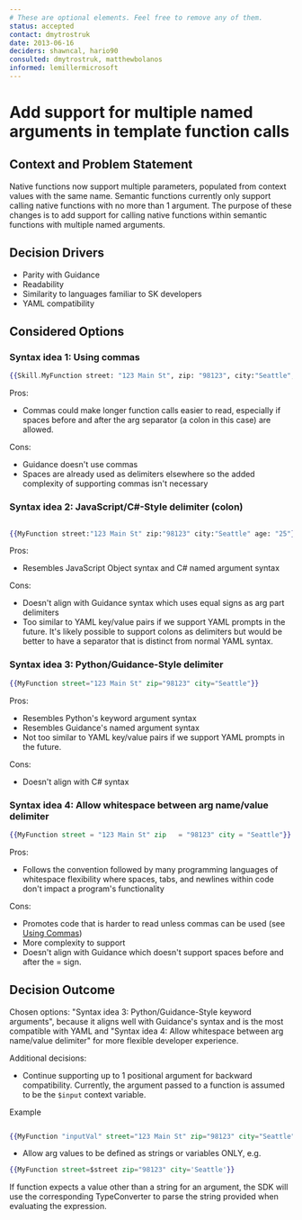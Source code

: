 ```yaml
---
# These are optional elements. Feel free to remove any of them.
status: accepted
contact: dmytrostruk
date: 2013-06-16
deciders: shawncal, hario90
consulted: dmytrostruk, matthewbolanos 
informed: lemillermicrosoft
---
```

# Add support for multiple named arguments in template function calls

## Context and Problem Statement

Native functions now support multiple parameters, populated from context values with the same name. Semantic functions currently only support calling native functions with no more than 1 argument. The purpose of these changes is to add support for calling native functions within semantic functions with multiple named arguments.

## Decision Drivers

* Parity with Guidance
* Readability
* Similarity to languages familiar to SK developers  
* YAML compatibility

## Considered Options

### Syntax idea 1: Using commas
  
```handlebars
{{Skill.MyFunction street: "123 Main St", zip: "98123", city:"Seattle", age: 25}}
```

Pros:

* Commas could make longer function calls easier to read, especially if spaces before and after the arg separator (a colon in this case) are allowed.

Cons:

* Guidance doesn't use commas
* Spaces are already used as delimiters elsewhere so the added complexity of supporting commas isn't necessary

### Syntax idea 2: JavaScript/C#-Style delimiter (colon)
  
```handlebars

{{MyFunction street:"123 Main St" zip:"98123" city:"Seattle" age: "25"}}

```

Pros:

* Resembles JavaScript Object syntax and C# named argument syntax

Cons:

* Doesn't align with Guidance syntax which uses equal signs as arg part delimiters
* Too similar to YAML key/value pairs if we support YAML prompts in the future. It's likely possible to support colons as delimiters but would be better to have a separator that is distinct from normal YAML syntax.

### Syntax idea 3: Python/Guidance-Style delimiter

```handlebars
{{MyFunction street="123 Main St" zip="98123" city="Seattle"}}
```

Pros:

* Resembles Python's keyword argument syntax
* Resembles Guidance's named argument syntax
* Not too similar to YAML key/value pairs if we support YAML prompts in the future.

Cons:

* Doesn't align with C# syntax

### Syntax idea 4: Allow whitespace between arg name/value delimiter

```handlebars
{{MyFunction street = "123 Main St" zip   = "98123" city = "Seattle"}}
```

Pros:

* Follows the convention followed by many programming languages of whitespace flexibility where spaces, tabs, and newlines within code don't impact a program's functionality

Cons:

* Promotes code that is harder to read unless commas can be used (see [Using Commas](#syntax-idea-1-using-commas))
* More complexity to support
* Doesn't align with Guidance which doesn't support spaces before and after the = sign.

## Decision Outcome

Chosen options: "Syntax idea 3: Python/Guidance-Style keyword arguments", because it aligns well with Guidance's syntax and is the most compatible with YAML and "Syntax idea 4: Allow whitespace between arg name/value delimiter" for more flexible developer experience.

Additional decisions:

* Continue supporting up to 1 positional argument for backward compatibility. Currently, the argument passed to a function is assumed to be the `$input` context variable.

Example

```handlebars

{{MyFunction "inputVal" street="123 Main St" zip="98123" city="Seattle"}}

```

* Allow arg values to be defined as strings or variables ONLY, e.g.
  
```handlebars
{{MyFunction street=$street zip="98123" city='Seattle'}}
```

If function expects a value other than a string for an argument, the SDK will use the corresponding TypeConverter to parse the string provided when evaluating the expression.
